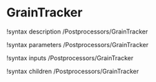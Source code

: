 <!-- MOOSE Documentation Stub: Remove this when content is added. -->

# GrainTracker
!syntax description /Postprocessors/GrainTracker

!syntax parameters /Postprocessors/GrainTracker

!syntax inputs /Postprocessors/GrainTracker

!syntax children /Postprocessors/GrainTracker
